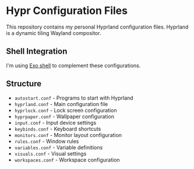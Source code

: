 # Hypr Configuration Files

This repository contains my personal Hyprland configuration files. Hyprland is a dynamic tiling Wayland compositor.

## Shell Integration
I'm using [Exo shell](https://github.com/debuggyo/Exo) to complement these configurations.

## Structure

- `autostart.conf` - Programs to start with Hyprland
- `hyprland.conf` - Main configuration file
- `hyprlock.conf` - Lock screen configuration
- `hyprpaper.conf` - Wallpaper configuration
- `input.conf` - Input device settings
- `keybinds.conf` - Keyboard shortcuts
- `monitors.conf` - Monitor layout configuration
- `rules.conf` - Window rules
- `variables.conf` - Variable definitions
- `visuals.conf` - Visual settings
- `workspaces.conf` - Workspace configuration
